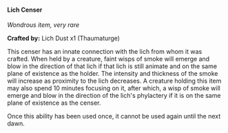 #### Lich Censer
_Wondrous item, very rare_

**Crafted by:** Lich Dust x1 (Thaumaturge)

This censer has an innate connection with the lich from whom it was crafted. When held by a creature, faint wisps of smoke will emerge and blow in the direction of that lich if that lich is still animate and on the same plane of existence as the holder. The intensity and thickness of the smoke will increase as proximity to the lich decreases. A creature holding this item may also spend 10 minutes focusing on it, after which, a wisp of smoke will emerge and blow in the direction of the lich's phylactery if it is on the same plane of existence as the censer.

Once this ability has been used once, it cannot be used again until the next dawn.